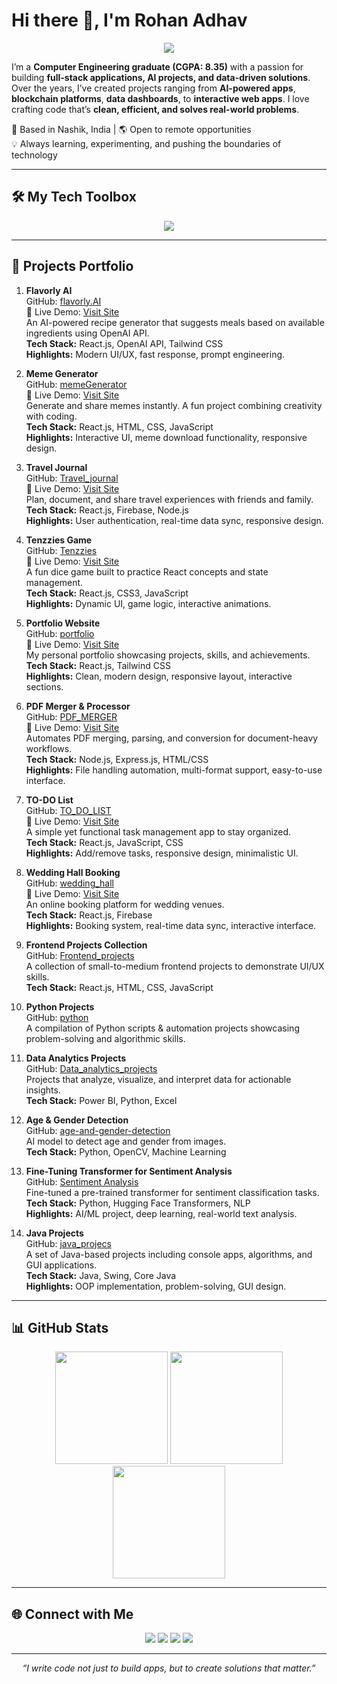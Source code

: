 # Hi there 👋, I'm Rohan Adhav

<p align="center">
  <img src="https://readme-typing-svg.herokuapp.com?font=Fira+Code&size=22&duration=3000&pause=1000&color=007bff&center=true&width=600&lines=Turning+ideas+into+real-world+solutions;Building+beautiful+and+scalable+apps;Data-driven+decision+making;Always+learning+%26+exploring+new+tech" />
</p>

I’m a **Computer Engineering graduate (CGPA: 8.35)** with a passion for building **full-stack applications, AI projects, and data-driven solutions**.  
Over the years, I’ve created projects ranging from **AI-powered apps**, **blockchain platforms**, **data dashboards**, to **interactive web apps**. I love crafting code that’s **clean, efficient, and solves real-world problems**.

📍 Based in Nashik, India | 🌎 Open to remote opportunities  
💡 Always learning, experimenting, and pushing the boundaries of technology


---

## 🛠 My Tech Toolbox
<p align="center">
<img src="https://skillicons.dev/icons?i=react,nodejs,python,java,cs,html,css,js,bootstrap,tailwind,mongodb,mysql,firebase,git,powershell" />
</p>

---

## 🚀 Projects Portfolio

1. **Flavorly AI**  
   GitHub: [flavorly.AI](https://github.com/Rohan-Adhav/flavorly.AI.git)  
   🔗 Live Demo: [Visit Site](https://flavorly-ai-rohan.vercel.app/)  
   An AI-powered recipe generator that suggests meals based on available ingredients using OpenAI API.  
   **Tech Stack:** React.js, OpenAI API, Tailwind CSS  
   **Highlights:** Modern UI/UX, fast response, prompt engineering.

2. **Meme Generator**  
   GitHub: [memeGenerator](https://github.com/Rohan-Adhav/memeGenerator.git)  
   🔗 Live Demo: [Visit Site](https://meme-generator-rohan.vercel.app/)  
   Generate and share memes instantly. A fun project combining creativity with coding.  
   **Tech Stack:** React.js, HTML, CSS, JavaScript  
   **Highlights:** Interactive UI, meme download functionality, responsive design.

3. **Travel Journal**  
   GitHub: [Travel_journal](https://github.com/Rohan-Adhav/Travel_journal.git)  
   🔗 Live Demo: [Visit Site](https://travel-journal-rohan.vercel.app/)  
   Plan, document, and share travel experiences with friends and family.  
   **Tech Stack:** React.js, Firebase, Node.js  
   **Highlights:** User authentication, real-time data sync, responsive design.

4. **Tenzzies Game**  
   GitHub: [Tenzzies](https://github.com/Rohan-Adhav/Tenzzies.git)  
   🔗 Live Demo: [Visit Site](https://tenzzies-rohan.vercel.app/)  
   A fun dice game built to practice React concepts and state management.  
   **Tech Stack:** React.js, CSS3, JavaScript  
   **Highlights:** Dynamic UI, game logic, interactive animations.

5. **Portfolio Website**  
   GitHub: [portfolio](https://github.com/Rohan-Adhav/portfolio.git)  
   🔗 Live Demo: [Visit Site](https://rohan-adhav-portfolio.vercel.app/)  
   My personal portfolio showcasing projects, skills, and achievements.  
   **Tech Stack:** React.js, Tailwind CSS  
   **Highlights:** Clean, modern design, responsive layout, interactive sections.

6. **PDF Merger & Processor**  
   GitHub: [PDF_MERGER](https://github.com/Rohan-Adhav/PDF_MERGER)  
   🔗 Live Demo: [Visit Site](https://pdf-merger-gl7y.onrender.com/)  
   Automates PDF merging, parsing, and conversion for document-heavy workflows.  
   **Tech Stack:** Node.js, Express.js, HTML/CSS  
   **Highlights:** File handling automation, multi-format support, easy-to-use interface.

7. **TO-DO List**  
   GitHub: [TO_DO_LIST](https://github.com/Rohan-Adhav/TO_DO_LIST.git)  
   🔗 Live Demo: [Visit Site](https://to-do-list-rohan.vercel.app/)  
   A simple yet functional task management app to stay organized.  
   **Tech Stack:** React.js, JavaScript, CSS  
   **Highlights:** Add/remove tasks, responsive design, minimalistic UI.

8. **Wedding Hall Booking**  
   GitHub: [wedding_hall](https://github.com/Rohan-Adhav/wedding_hall.git)  
   🔗 Live Demo: [Visit Site](https://to-do-list-rohan.vercel.app/)  
   An online booking platform for wedding venues.  
   **Tech Stack:** React.js, Firebase  
   **Highlights:** Booking system, real-time data sync, interactive interface.

9. **Frontend Projects Collection**  
   GitHub: [Frontend_projects](https://github.com/Rohan-Adhav/Frontend_projects.git)  
   A collection of small-to-medium frontend projects to demonstrate UI/UX skills.  
   **Tech Stack:** React.js, HTML, CSS, JavaScript

10. **Python Projects**  
    GitHub: [python](https://github.com/Rohan-Adhav/python.git)  
    A compilation of Python scripts & automation projects showcasing problem-solving and algorithmic skills.

11. **Data Analytics Projects**  
    GitHub: [Data_analytics_projects](https://github.com/Rohan-Adhav/Data_analytics_projects.git)  
    Projects that analyze, visualize, and interpret data for actionable insights.  
    **Tech Stack:** Power BI, Python, Excel

12. **Age & Gender Detection**  
    GitHub: [age-and-gender-detection](https://github.com/Rohan-Adhav/age-and-gender-detection.git)  
    AI model to detect age and gender from images.  
    **Tech Stack:** Python, OpenCV, Machine Learning

13. **Fine-Tuning Transformer for Sentiment Analysis**  
    GitHub: [Sentiment Analysis](https://github.com/Rohan-Adhav/Fine-Tuning-a-Pretrained-Transformer-for-sentiment-analysis.git)  
    Fine-tuned a pre-trained transformer for sentiment classification tasks.  
    **Tech Stack:** Python, Hugging Face Transformers, NLP  
    **Highlights:** AI/ML project, deep learning, real-world text analysis.

14. **Java Projects**  
    GitHub: [java_projecs](https://github.com/Rohan-Adhav/java_projecs.git)  
    A set of Java-based projects including console apps, algorithms, and GUI applications.  
    **Tech Stack:** Java, Swing, Core Java  
    **Highlights:** OOP implementation, problem-solving, GUI design.

---

## 📊 GitHub Stats
<p align="center">
<img src="https://github-readme-stats.vercel.app/api?username=Rohan-Adhav&show_icons=true&theme=radical" height="180em" />
<img src="https://github-readme-streak-stats.herokuapp.com/?user=Rohan-Adhav&theme=radical" height="180em" />
<img src="https://github-readme-stats.vercel.app/api/top-langs/?username=Rohan-Adhav&layout=compact&theme=radical" height="180em" />
</p>

---

## 🌐 Connect with Me
<p align="center">
<a href="https://www.linkedin.com/in/rohan-adhav-s15111115"><img src="https://skillicons.dev/icons?i=linkedin" /></a>
<a href="https://mail.google.com/mail/?view=cm&to=rohanadhav78@gmail.com"><img src="https://skillicons.dev/icons?i=gmail" /></a>
<a href="https://github.com/Rohan-Adhav"><img src="https://skillicons.dev/icons?i=github" /></a>
<a href="https://rohan-adhav-portfolio.vercel.app/"><img src="https://skillicons.dev/icons?i=vercel" /></a>
</p>

---

<p align="center">
<i>“I write code not just to build apps, but to create solutions that matter.”</i>
</p>
